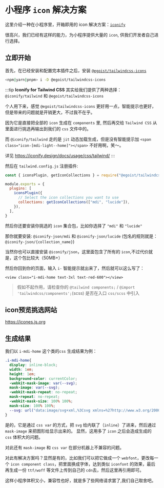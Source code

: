# 小程序 `icon` 解决方案

这里介绍一种在小程序里，开箱即用的 icon 解决方案：[`iconify`](https://iconify.design/)

很高兴，我们已经有这样的能力，为小程序提供大量的 `icon`, 供我们开发者自己进行选择。

## 立即开始

首先，在已经安装和配置完本插件之后，安装 [`@egoist/tailwindcss-icons`](https://www.npmjs.com/package/@egoist/tailwindcss-icons)

```sh
<npm|yarn|pnpm> i -D @egoist/tailwindcss-icons
```

:::tip
**Iconify for Tailwind CSS** 其实给我们提供了两种选择：
`@iconify/tailwind` 和 `@egoist/tailwindcss-icons`

个人用下来，感觉 `@egoist/tailwindcss-icons` 更好用一点，智能提示也更好，但是带来的问题就是开销更大，不过我不在乎。

因为它是直接把全部的 `icon` 生成在 `components` 里, 然后再交给 `Tailwind CSS` 从里面进行挑选再输出到我们的 `css` 文件中的。

而 `@iconify/tailwind` 走的是 `jit` 动态加载生成，但是没有智能提示加 `<span class="icon-[mdi-light--home]"></span>` 不好用啊，笑～。

详见 <https://iconify.design/docs/usage/css/tailwind/>
:::

然后在 `tailwind.config.js` 注册插件:

```js
const { iconsPlugin, getIconCollections } = require("@egoist/tailwindcss-icons")

module.exports = {
  plugins: [
    iconsPlugin({
      // Select the icon collections you want to use
      collections: getIconCollections(["mdi", "lucide"]),
    }),
  ],
}
```

然后你还要安装你挑选的 `icon` 集合包，比如你选择了 `"mdi"` 和 `"lucide"`

那你就要安装: `@iconify-json/mdi` 和 `@iconify-json/lucide` (包名的规则就是：`@iconify-json/{collection_name}`)

当然你也可以直接安装 `@iconify/json`，这里面包含了所有的 `icon`,不过代价就是，这个包比较大（50MB+）

然后你回到你的页面，输入 `i-` 智能提示就出来了，然后就可以这么写了：

`<view class="i-mdi-home text-3xl text-red-600"></view>`

> 假如不起作用，请检查你的 `@tailwind components;` / `@import 'tailwindcss/components';`(scss) 是否在入口 `css/scss` 中引入

## icon预览挑选网站

<https://icones.js.org>

## 生成结果

我们以 `i-mdi-home` 这个类的`css` 生成结果为例：

```css
.i-mdi-home{
  display: inline-block;
  width: 1em;
  height: 1em;
  background-color: currentColor;
  -webkit-mask-image: var(--svg);
  mask-image: var(--svg);
  -webkit-mask-repeat: no-repeat;
  mask-repeat: no-repeat;
  -webkit-mask-size: 100% 100%;
  mask-size: 100% 100%;
  --svg: url("data:image/svg+xml,%3Csvg xmlns=%27http://www.w3.org/2000/svg%27 viewBox=%270 0 24 24%27 width=%2724%27 height=%2724%27%3E%3Cpath fill=%27black%27 d=%27M10 20v-6h4v6h5v-8h3L12 3L2 12h3v8h5Z%27/%3E%3C/svg%3E");
}
```

是的，它是通过 `css var` 的方式，把 `svg` 给内联了（`inline`）了进来，然后通过 `mask-image` 来把图形给显示出来的。 显然，这用多了 `icon` 之后会造成生成的 `css` 体积大的问题。

对此还有 `mask-image` 和 `css var` 在部分机器上不兼容的问题。

对此有解决方案吗？显然是有的，比如我们可以把它做成一个 `webfont`，更改每一个 `icon component class`，把里面换成字体，达到类似 `iconfont` 的效果，最后再生成一份 `ttf/woff` 等文件上传到自己的 `cdn`去，然后这里再引用即可。

这样小程序体积又小，兼容性也好，就是多了些网络请求罢了,我们自己取舍吧。
